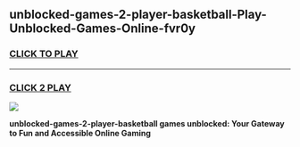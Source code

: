 
## unblocked-games-2-player-basketball-Play-Unblocked-Games-Online-fvr0y
<h3>
<a href="https://premium76.site?title=unblocked-games-2-player-basketball&ref=25A">CLICK TO PLAY</a></h3>
<hr>

<h3>
<a href="https://premium76.site?title=unblocked-games-2-player-basketball&ref=25A">CLICK 2 PLAY</a>
  
</h3>

<a href="https://premium76.site?title=unblocked-games-2-player-basketball&ref=25A"><img src="https://clearcache.store/games.png"></a>


**unblocked-games-2-player-basketball games unblocked: Your Gateway to Fun and Accessible Online Gaming**

